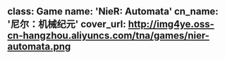 class: Game
name: 'NieR: Automata'
cn_name: '尼尔：机械纪元'
cover_url: http://img4ye.oss-cn-hangzhou.aliyuncs.com/tna/games/nier-automata.png
---